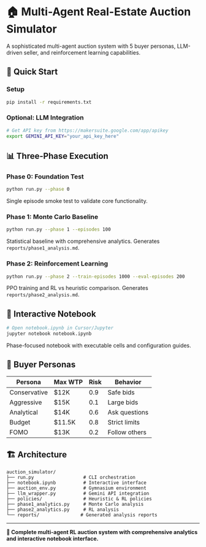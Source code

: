 # 🏠 Multi-Agent Real-Estate Auction Simulator

A sophisticated multi-agent auction system with 5 buyer personas, LLM-driven seller, and reinforcement learning capabilities.

## 🚀 Quick Start

### Setup
```bash
pip install -r requirements.txt
```

### Optional: LLM Integration
```bash
# Get API key from https://makersuite.google.com/app/apikey
export GEMINI_API_KEY="your_api_key_here"
```

## 📊 Three-Phase Execution

### Phase 0: Foundation Test
```bash
python run.py --phase 0
```
Single episode smoke test to validate core functionality.

### Phase 1: Monte Carlo Baseline  
```bash
python run.py --phase 1 --episodes 100
```
Statistical baseline with comprehensive analytics. Generates `reports/phase1_analysis.md`.

### Phase 2: Reinforcement Learning
```bash
python run.py --phase 2 --train-episodes 1000 --eval-episodes 200
```
PPO training and RL vs heuristic comparison. Generates `reports/phase2_analysis.md`.

## 📱 Interactive Notebook

```bash
# Open notebook.ipynb in Cursor/Jupyter
jupyter notebook notebook.ipynb
```
Phase-focused notebook with executable cells and configuration guides.

## 👥 Buyer Personas

| Persona | Max WTP | Risk | Behavior |
|---------|---------|------|----------|
| Conservative | $12K | 0.9 | Safe bids |
| Aggressive | $15K | 0.1 | Large bids |
| Analytical | $14K | 0.6 | Ask questions |
| Budget | $11.5K | 0.8 | Strict limits |
| FOMO | $13K | 0.2 | Follow others |

## 🏗️ Architecture

```
auction_simulator/
├── run.py                  # CLI orchestration
├── notebook.ipynb          # Interactive interface
├── auction_env.py          # Gymnasium environment
├── llm_wrapper.py          # Gemini API integration
├── policies/               # Heuristic & RL policies
├── phase1_analytics.py     # Monte Carlo analysis
├── phase2_analytics.py     # RL analysis
└── reports/               # Generated analysis reports
```


---

**🎯 Complete multi-agent RL auction system with comprehensive analytics and interactive notebook interface.**

